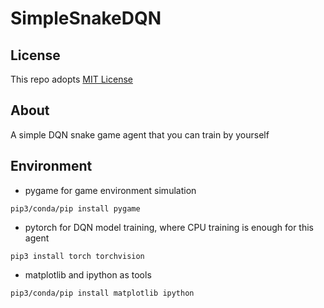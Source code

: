 # SimpleSnakeDQN

## License

This repo adopts [MIT License](https://spdx.org/licenses/MIT)

## About

A simple DQN snake game agent that you can train by yourself

## Environment

- pygame for game environment simulation
```
pip3/conda/pip install pygame
```

- pytorch for DQN model training, where CPU training is enough for this agent
```
pip3 install torch torchvision
```

- matplotlib and ipython as tools
```
pip3/conda/pip install matplotlib ipython
```